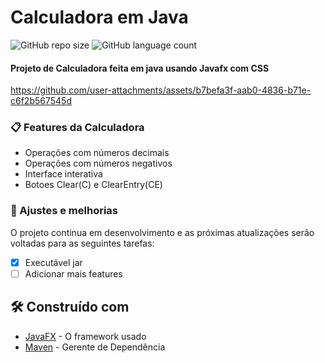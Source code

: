# Calculadora em Java

![GitHub repo size](https://img.shields.io/badge/REPO_SIZE-_79%20KB-blue)
![GitHub language count](https://img.shields.io/github/languages/count/MigAquino/Calculadora)

 #### Projeto de Calculadora feita em java usando Javafx com CSS

https://github.com/user-attachments/assets/b7befa3f-aab0-4836-b71e-c6f2b567545d

### 📋 Features da Calculadora
- Operações com números decimais
- Operações com números negativos
- Interface interativa
- Botoes Clear(C) e ClearEntry(CE)

### 🚀 Ajustes e melhorias

O projeto continua em desenvolvimento e as próximas atualizações serão voltadas para as seguintes tarefas:

- [x] Executável jar
- [ ] Adicionar mais features

## 🛠️ Construído com

* [JavaFX](https://openjfx.io) - O framework usado
* [Maven](https://maven.apache.org/) - Gerente de Dependência
